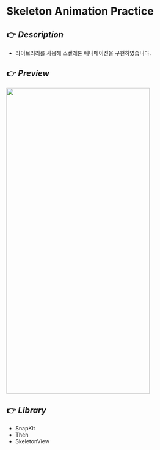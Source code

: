# Skeleton Animation Practice

## 👉 _Description_
- 라이브러리를 사용해 스켈레톤 애니메이션을 구현하였습니다.

## 👉 _Preview_
<img src="https://user-images.githubusercontent.com/59044882/167062807-31bcdd12-cd5b-479a-a20f-95156a6f828c.gif" width="375" height="800"/>

## 👉 _Library_
- SnapKit
- Then
- SkeletonView 
